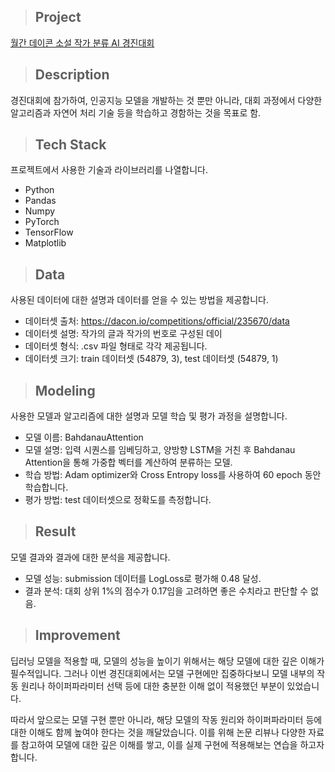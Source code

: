 > ## Project
[월간 데이콘 소설 작가 분류 AI 경진대회](https://dacon.io/competitions/official/235670/overview/description)

> ## Description
경진대회에 참가하여, 인공지능 모델을 개발하는 것 뿐만 아니라, 대회 과정에서 다양한 알고리즘과 자연어 처리 기술 등을 학습하고 경함하는 것을 목표로 함.

> ## Tech Stack
프로젝트에서 사용한 기술과 라이브러리를 나열합니다.
- Python
- Pandas
- Numpy
- PyTorch
- TensorFlow
- Matplotlib

> ## Data
사용된 데이터에 대한 설명과 데이터를 얻을 수 있는 방법을 제공합니다.

- 데이터셋 출처: https://dacon.io/competitions/official/235670/data
- 데이터셋 설명: 작가의 글과 작가의 번호로 구성된 데이
- 데이터셋 형식: .csv 파일 형태로 각각 제공됩니다.
- 데이터셋 크기: train 데이터셋 (54879, 3), test 데이터셋 (54879, 1)

> ## Modeling
사용한 모델과 알고리즘에 대한 설명과 모델 학습 및 평가 과정을 설명합니다.

- 모델 이름: BahdanauAttention
- 모델 설명: 입력 시퀀스를 임베딩하고, 양방향 LSTM을 거친 후 Bahdanau Attention을 통해 가중합 벡터를 계산하여 분류하는 모델.
- 학습 방법: Adam optimizer와 Cross Entropy loss를 사용하여 60 epoch 동안 학습합니다.
- 평가 방법: test 데이터셋으로 정확도를 측정합니다.

> ## Result
모델 결과와 결과에 대한 분석을 제공합니다.

- 모델 성능: submission 데이터를 LogLoss로 평가해 0.48 달성.
- 결과 분석: 대회 상위 1%의 점수가 0.17임을 고려하면 좋은 수치라고 판단할 수 없음.

> ## Improvement
딥러닝 모델을 적용할 때, 모델의 성능을 높이기 위해서는 해당 모델에 대한 깊은 이해가 필수적입니다. 그러나 이번 경진대회에서는 모델 구현에만 집중하다보니 모델 내부의 작동 원리나 하이퍼파라미터 선택 등에 대한 충분한 이해 없이 적용했던 부분이 있었습니다.

따라서 앞으로는 모델 구현 뿐만 아니라, 해당 모델의 작동 원리와 하이퍼파라미터 등에 대한 이해도 함께 높여야 한다는 것을 깨달았습니다. 이를 위해 논문 리뷰나 다양한 자료를 참고하여 모델에 대한 깊은 이해를 쌓고, 이를 실제 구현에 적용해보는 연습을 하고자 합니다.